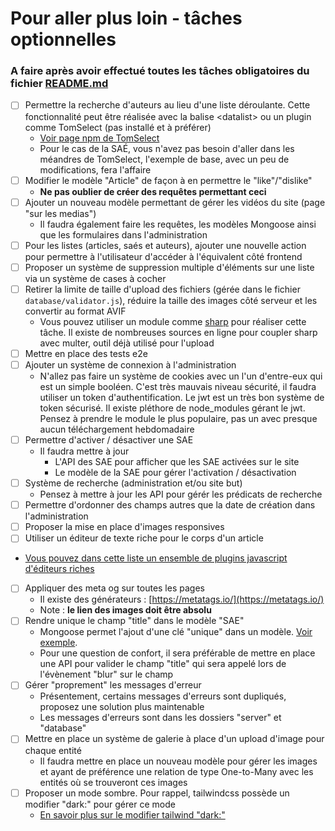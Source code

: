 # Pour aller plus loin - tâches optionnelles 
### A faire après avoir effectué toutes les tâches obligatoires du fichier [README.md](./README.md#tâches-à-effectuer)

- [ ] Permettre la recherche d'auteurs au lieu d'une liste déroulante. Cette fonctionnalité peut être réalisée avec la balise &lt;datalist> ou un plugin comme TomSelect (pas installé et à préférer)
    - [Voir page npm de TomSelect](https://www.npmjs.com/package/tom-select)
    - Pour le cas de la SAÉ, vous n'avez pas besoin d'aller dans les méandres de TomSelect, l'exemple de base, avec un peu de modifications, fera l'affaire
- [ ] Modifier le modèle "Article" de façon à en permettre le "like"/"dislike"
  - **Ne pas oublier de créer des requêtes permettant ceci**
- [ ] Ajouter un nouveau modèle permettant de gérer les vidéos du site (page "sur les medias")
  - Il faudra également faire les requêtes, les modèles Mongoose ainsi que les formulaires dans l'administration
- [ ] Pour les listes (articles, saés et auteurs), ajouter une nouvelle action pour permettre à l'utilisateur d'accéder à l'équivalent côté frontend
- [ ] Proposer un système de suppression multiple d'éléments sur une liste via un système de cases à cocher
- [ ] Retirer la limite de taille d'upload des fichiers (gérée dans le fichier `database/validator.js`), réduire la taille des images côté serveur et les convertir au format AVIF
  - Vous pouvez utiliser un module comme [sharp](https://www.npmjs.com/package/sharp) pour réaliser cette tâche. Il existe de nombreuses sources en ligne pour coupler sharp avec multer, outil déjà utilisé pour l'upload
- [ ] Mettre en place des tests e2e
- [ ] Ajouter un système de connexion à l'administration
  - N'allez pas faire un système de cookies avec un l'un d'entre-eux qui est un simple booléen. C'est très mauvais niveau sécurité, il faudra utiliser un token d'authentification. Le jwt est un très bon système de token sécurisé. Il existe pléthore de node_modules gérant le jwt. Pensez à prendre le module le plus populaire, pas un avec presque aucun téléchargement hebdomadaire
- [ ] Permettre d'activer / désactiver une SAE
  -  Il faudra mettre à jour 
     - L'API des SAE pour afficher que les SAE activées sur le site
     - Le modèle de la SAE pour gérer l'activation / désactivation
- [ ] Système de recherche (administration et/ou site but)
  - Pensez à mettre à jour les API pour gérér les prédicats de recherche
- [ ] Permettre d'ordonner des champs autres que la date de création dans l'administration
- [ ] Proposer la mise en place d'images responsives
- [ ] Utiliser un éditeur de texte riche pour le corps d'un article
- [Vous pouvez dans cette liste un ensemble de plugins javascript d'éditeurs riches](https://github.com/JefMari/awesome-wysiwyg-editors)
- [ ] Appliquer des meta og sur toutes les pages
    - Il existe des générateurs : [https://metatags.io/](https://metatags.io/)
    - Note : **le lien des images doit être absolu**
- [ ] Rendre unique le champ "title" dans le modèle "SAE"
  - Mongoose permet l'ajout d'une clé "unique" dans un modèle. [Voir exemple](https://mongoosejs.com/docs/api/schematype.html#SchemaType.prototype.unique()).
  - Pour une question de confort, il sera préférable de mettre en place une API pour valider le champ "title" qui sera appelé lors de l'évènement "blur" sur le champ
- [ ] Gérer "proprement" les messages d'erreur
    - Présentement, certains messages d'erreurs sont dupliqués, proposez une solution plus maintenable
    - Les messages d'erreurs sont dans les dossiers "server" et "database"
- [ ] Mettre en place un système de galerie à place d'un upload d'image pour chaque entité
  - Il faudra mettre en place un nouveau modèle pour gérer les images et ayant de préférence une relation de type One-to-Many avec les entités où se trouveront ces images
- [ ] Proposer un mode sombre. Pour rappel, tailwindcss possède un modifier "dark:" pour gérer ce mode
  - [En savoir plus sur le modifier tailwind "dark:"](https://tailwindcss.com/docs/dark-mode)
